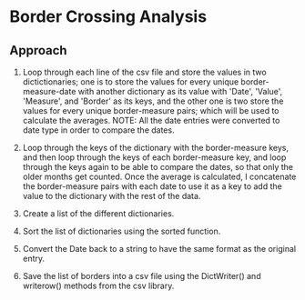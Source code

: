 # Border Crossing Analysis

## Approach
1. Loop through each line of the csv file and store the values in two dictictionaries; one is to store the values for every unique border-measure-date with another dictionary as its value with 'Date', 'Value', 'Measure', and 'Border' as its keys, and the other one is two store the values for every unique border-measure pairs; which will be used to calculate the averages. NOTE: All the date entries were converted to date type in order to compare the dates.

2. Loop through the keys of the dictionary with the border-measure keys, and then loop through the keys of each border-measure key, and loop through the keys again to be able to compare the dates, so that only the older months get counted. Once the average is calculated, I concatenate the border-measure pairs with each date to use it as a key to add the value to the dictionary with the rest of the data.

3. Create a list of the different dictionaries.

4. Sort the list of dictionaries using the sorted function.

5. Convert the Date back to a string to have the same format as the original entry.

6. Save the list of borders into a csv file using the DictWriter() and writerow() methods from the csv library.
